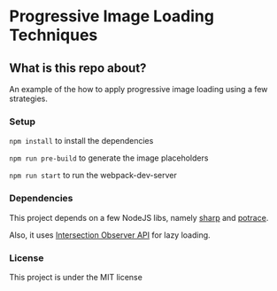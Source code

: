 # Progressive Image Loading Techniques

## What is this repo about?

An example of the how to apply progressive image loading using a few strategies.

### Setup

`npm install` to install the dependencies

`npm run pre-build` to generate the image placeholders

`npm run start` to run the webpack-dev-server

### Dependencies

This project depends on a few NodeJS libs, namely [sharp](https://github.com/lovell/sharp) and [potrace](https://github.com/tooolbox/node-potrace).

Also, it uses [Intersection Observer API](https://developer.mozilla.org/en-US/docs/Web/API/Intersection_Observer_API) for lazy loading.

### License

This project is under the MIT license
